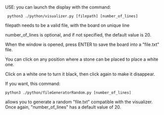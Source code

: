USE: you can launch the display with the command:

```commandline
 python3 ./python/visualizer.py [filepath] [number_of_lines]
```

filepath needs to be a valid file, with the board on unique line

number_of_lines is optional, and if not specified, the default value is 20.

When the window is opened, press ENTER to save the board into a "file.txt" file.

You can click on any position where a stone can be placed to place a white one.

Click on a white one to turn it black, then click again to make it disappear.

If you want, this command:

```commandline
python3 ./python/fileGeneratorRandom.py [number_of_lines]
```

allows you to generate a random "file.txt" compatible with the visualizer.
Once again, "number_of_lines" has a default value of 20.